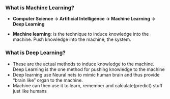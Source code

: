 ### What is Machine Learning?

* **Computer Science -> Artificial Intelligence -> Machine Learning -> Deep Learning**

* **Machine learning**: is the technique to induce knowledge into the machine. Push knowledge into the machine, the system.

### What is Deep Learning?

* These are the actual methods to induce knowledge to the machine. Deep Learning is the one method for pushing knowledge to the machine
* Deep learning use Neural nets to mimic human brain and thus provide “brain like” organ to the machine.
* Machine can then use it to learn, remember and calculate(predict) stuff just like humans

